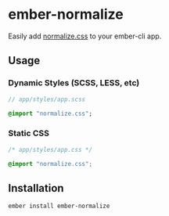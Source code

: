 # ember-normalize

Easily add [normalize.css][normalize] to your ember-cli app.

## Usage

### Dynamic Styles (SCSS, LESS, etc)

```sass
// app/styles/app.scss

@import "normalize.css";
```

### Static CSS

```css
/* app/styles/app.css */

@import "normalize.css";
```

## Installation

```no-highlight
ember install ember-normalize
```

[bower]: http://bower.io "bower"
[normalize]: https://github.com/necolas/normalize.css/ "normalize.css"
